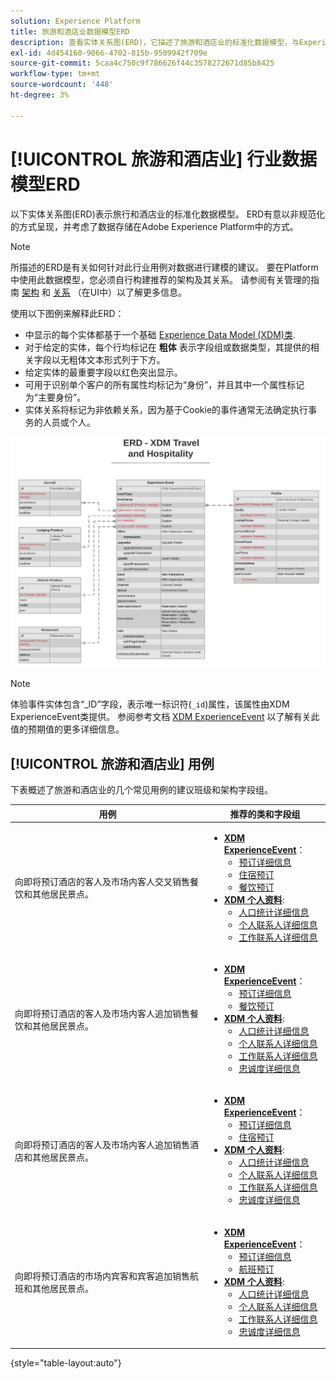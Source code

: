 ```yaml
---
solution: Experience Platform
title: 旅游和酒店业数据模型ERD
description: 查看实体关系图(ERD)，它描述了旅游和酒店业的标准化数据模型，与Experience Data Model (XDM)兼容，以便在Adobe Experience Platform中使用。
exl-id: 4d454160-9066-4702-815b-9509942f709e
source-git-commit: 5caa4c750c9f786626f44c3578272671d85b8425
workflow-type: tm+mt
source-wordcount: '448'
ht-degree: 3%

---
```


# [!UICONTROL 旅游和酒店业] 行业数据模型ERD

以下实体关系图(ERD)表示旅行和酒店业的标准化数据模型。 ERD有意以非规范化的方式呈现，并考虑了数据存储在Adobe Experience Platform中的方式。

>[!NOTE]
>
>所描述的ERD是有关如何针对此行业用例对数据进行建模的建议。 要在Platform中使用此数据模型，您必须自行构建推荐的架构及其关系。 请参阅有关管理的指南 [架构](../../ui/resources/schemas.md) 和 [关系](../../tutorials/relationship-ui.md) （在UI中）以了解更多信息。

使用以下图例来解释此ERD：

* 中显示的每个实体都基于一个基础 [Experience Data Model (XDM)类](../composition.md#class).
* 对于给定的实体，每个行均标记在 **粗体** 表示字段组或数据类型，其提供的相关字段以无粗体文本形式列于下方。
* 给定实体的最重要字段以红色突出显示。
* 可用于识别单个客户的所有属性均标记为“身份”，并且其中一个属性标记为“主要身份”。
* 实体关系将标记为非依赖关系，因为基于Cookie的事件通常无法确定执行事务的人员或个人。

![](../../images/industries/travel-hospitality.png)

>[!NOTE]
>
>体验事件实体包含“_ID”字段，表示唯一标识符(`_id`)属性，该属性由XDM ExperienceEvent类提供。 参阅参考文档 [XDM ExperienceEvent](../../classes/experienceevent.md) 以了解有关此值的预期值的更多详细信息。

## [!UICONTROL 旅游和酒店业] 用例

下表概述了旅游和酒店业的几个常见用例的建议班级和架构字段组。

| 用例 | 推荐的类和字段组 |
| --- | --- |
| 向即将预订酒店的客人及市场内客人交叉销售餐饮和其他居民景点。 | <ul><li>**[XDM ExperienceEvent](../../classes/experienceevent.md)**：<ul><li>[预订详细信息](../../field-groups/event/reservation-details.md)</li><li>[住宿预订](../../field-groups/event/lodging-reservation.md)</li><li>[餐饮预订](../../field-groups/event/dining-reservation.md)</li></ul></li><li>**[XDM 个人资料](../../classes/individual-profile.md)**:<ul><li>[人口统计详细信息](../../field-groups/profile/demographic-details.md)</li><li>[个人联系人详细信息](../../field-groups/profile/personal-contact-details.md)</li><li>[工作联系人详细信息](../../field-groups/profile/work-contact-details.md)</li></ul></li></ul> |
| 向即将预订酒店的客人及市场内客人追加销售餐饮和其他居民景点。 | <ul><li>**[XDM ExperienceEvent](../../classes/experienceevent.md)**：<ul><li>[预订详细信息](../../field-groups/event/reservation-details.md)</li><li>[餐饮预订](../../field-groups/event/dining-reservation.md)</li></ul></li><li>**[XDM 个人资料](../../classes/individual-profile.md)**:<ul><li>[人口统计详细信息](../../field-groups/profile/demographic-details.md)</li><li>[个人联系人详细信息](../../field-groups/profile/personal-contact-details.md)</li><li>[工作联系人详细信息](../../field-groups/profile/work-contact-details.md)</li><li>[忠诚度详细信息](../../field-groups/profile/loyalty-details.md)</li></ul></li></ul> |
| 向即将预订酒店的客人及市场内客人追加销售酒店和其他居民景点。 | <ul><li>**[XDM ExperienceEvent](../../classes/experienceevent.md)**：<ul><li>[预订详细信息](../../field-groups/event/reservation-details.md)</li><li>[住宿预订](../../field-groups/event/lodging-reservation.md)</li></ul></li><li>**[XDM 个人资料](../../classes/individual-profile.md)**:<ul><li>[人口统计详细信息](../../field-groups/profile/demographic-details.md)</li><li>[个人联系人详细信息](../../field-groups/profile/personal-contact-details.md)</li><li>[工作联系人详细信息](../../field-groups/profile/work-contact-details.md)</li><li>[忠诚度详细信息](../../field-groups/profile/loyalty-details.md)</li></ul></li></ul> |
| 向即将预订酒店的市场内宾客和宾客追加销售航班和其他居民景点。 | <ul><li>**[XDM ExperienceEvent](../../classes/experienceevent.md)**：<ul><li>[预订详细信息](../../field-groups/event/reservation-details.md)</li><li>[航班预订](../../field-groups/event/flight-reservation.md)</li></ul></li><li>**[XDM 个人资料](../../classes/individual-profile.md)**:<ul><li>[人口统计详细信息](../../field-groups/profile/demographic-details.md)</li><li>[个人联系人详细信息](../../field-groups/profile/personal-contact-details.md)</li><li>[工作联系人详细信息](../../field-groups/profile/work-contact-details.md)</li><li>[忠诚度详细信息](../../field-groups/profile/loyalty-details.md)</li></ul></li></ul> |

{style="table-layout:auto"}

